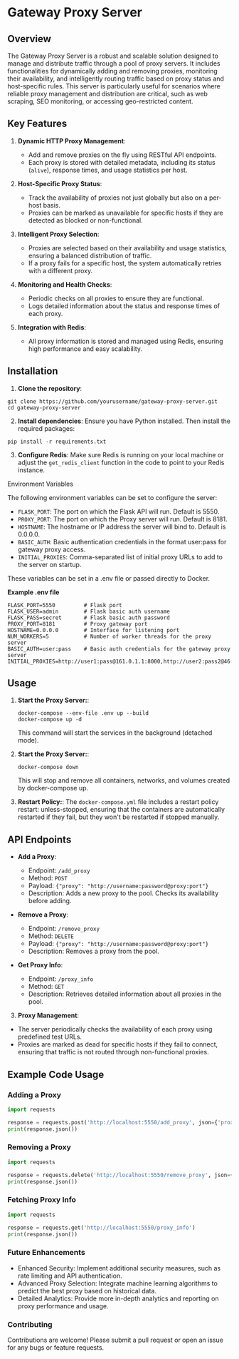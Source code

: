 # Gateway Proxy Server

## Overview

The Gateway Proxy Server is a robust and scalable solution designed to manage and distribute traffic through a pool of proxy servers. It includes functionalities for dynamically adding and removing proxies, monitoring their availability, and intelligently routing traffic based on proxy status and host-specific rules. This server is particularly useful for scenarios where reliable proxy management and distribution are critical, such as web scraping, SEO monitoring, or accessing geo-restricted content.

## Key Features

1. **Dynamic HTTP Proxy Management**: 
   - Add and remove proxies on the fly using RESTful API endpoints.
   - Each proxy is stored with detailed metadata, including its status (`alive`), response times, and usage statistics per host.

2. **Host-Specific Proxy Status**:
   - Track the availability of proxies not just globally but also on a per-host basis.
   - Proxies can be marked as unavailable for specific hosts if they are detected as blocked or non-functional.

3. **Intelligent Proxy Selection**:
   - Proxies are selected based on their availability and usage statistics, ensuring a balanced distribution of traffic.
   - If a proxy fails for a specific host, the system automatically retries with a different proxy.

4. **Monitoring and Health Checks**:
   - Periodic checks on all proxies to ensure they are functional.
   - Logs detailed information about the status and response times of each proxy.

5. **Integration with Redis**:
   - All proxy information is stored and managed using Redis, ensuring high performance and easy scalability.


## Installation

1. **Clone the repository**:
```
git clone https://github.com/yourusername/gateway-proxy-server.git
cd gateway-proxy-server
```
2. **Install dependencies**:
Ensure you have Python installed. Then install the required packages:
```
pip install -r requirements.txt
```
3. **Configure Redis**:
Make sure Redis is running on your local machine or adjust the `get_redis_client` function in the code to point to your Redis instance.

Environment Variables

The following environment variables can be set to configure the server:

  - `FLASK_PORT`: The port on which the Flask API will run. Default is 5550.
  - `PROXY_PORT`: The port on which the Proxy server will run. Default is 8181.
  - `HOSTNAME`: The hostname or IP address the server will bind to. Default is 0.0.0.0.
  - `BASIC_AUTH`: Basic authentication credentials in the format user:pass for gateway proxy access.
  - `INITIAL_PROXIES`: Comma-separated list of initial proxy URLs to add to the server on startup.

These variables can be set in a .env file or passed directly to Docker.

**Example .env file**
```
FLASK_PORT=5550         # Flask port
FLASK_USER=admin        # Flask basic auth username
FLASK_PASS=secret       # Flask basic auth password
PROXY_PORT=8181         # Proxy gateway port
HOSTNAME=0.0.0.0        # Interface for listening port
NUM_WORKERS=5           # Number of worker threads for the proxy server
BASIC_AUTH=user:pass    # Basic auth credentials for the gateway proxy server
INITIAL_PROXIES=http://user1:pass@161.0.1.1:8000,http://user2:pass2@46.3.55.108:8000,another_n_servers
```
## Usage

1. **Start the Proxy Server:**:
    ```
    docker-compose --env-file .env up --build
    docker-compose up -d
    ```
    This command will start the services in the background (detached mode).

2. **Start the Proxy Server:**:
    ```
    docker-compose down
    ```
    This will stop and remove all containers, networks, and volumes created by docker-compose up.
3. **Restart Policy:**:
    The `docker-compose.yml` file includes a restart policy restart: unless-stopped, ensuring that the containers are automatically restarted if they fail, but they won't be restarted if stopped manually.



## API Endpoints

- **Add a Proxy**: 
  - Endpoint: `/add_proxy`
  - Method: `POST`
  - Payload: `{"proxy": "http://username:password@proxy:port"}`
  - Description: Adds a new proxy to the pool. Checks its availability before adding.

- **Remove a Proxy**:
  - Endpoint: `/remove_proxy`
  - Method: `DELETE`
  - Payload: `{"proxy": "http://username:password@proxy:port"}`
  - Description: Removes a proxy from the pool.

- **Get Proxy Info**:
  - Endpoint: `/proxy_info`
  - Method: `GET`
  - Description: Retrieves detailed information about all proxies in the pool.

3. **Proxy Management**:
- The server periodically checks the availability of each proxy using predefined test URLs.
- Proxies are marked as dead for specific hosts if they fail to connect, ensuring that traffic is not routed through non-functional proxies.

## Example Code Usage

### Adding a Proxy

```python
import requests

response = requests.post('http://localhost:5550/add_proxy', json={'proxy': 'http://username:password@proxy:port'})
print(response.json())
```
### Removing a Proxy
```python
import requests

response = requests.delete('http://localhost:5550/remove_proxy', json={'proxy': 'http://username:password@proxy:port'})
print(response.json())
```

### Fetching Proxy Info
```python
import requests

response = requests.get('http://localhost:5550/proxy_info')
print(response.json())
```

### Future Enhancements

- Enhanced Security: Implement additional security measures, such as rate limiting and API authentication. 
- Advanced Proxy Selection: Integrate machine learning algorithms to predict the best proxy based on historical data. 
- Detailed Analytics: Provide more in-depth analytics and reporting on proxy performance and usage.

### Contributing

Contributions are welcome! Please submit a pull request or open an issue for any bugs or feature requests.



